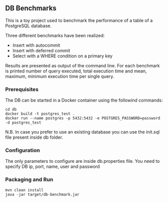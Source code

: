 DB Benchmarks
--------------

This is a toy project used to benchmark the performance of a table of a PostgreSQL database.

Three different benchmarks have been realized:
- Insert with autocommit
- Insert with deferred commit
- Select with a WHERE condition on a primary key

Results are presented as output of the command line. For each benchmark is printed number of query executed, total execution time and mean, maximum, minimum execution time per single query.

### Prerequisites

The DB can be started in a Docker container using the followind commands:
```
cd db
docker build -t postgres_test .
docker run --name postgres -p 5432:5432 -e POSTGRES_PASSWORD=password -d postgres_test
```
N.B. In case you prefer to use an existing database you can use the init.sql file present inside db folder.

### Configuration
The only parameters to configure are inside db.properties file. You need to specify DB ip, port, name, user and password 

### Packaging and Run 
```
mvn clean install
java -jar target/db-benchmark.jar
```